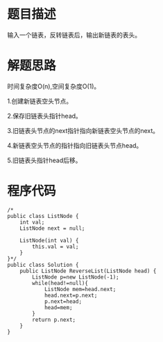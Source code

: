 # 题目描述
输入一个链表，反转链表后，输出新链表的表头。
# 解题思路
时间复杂度O(n),空间复杂度O(1)。

1.创建新链表空头节点。

2.保存旧链表头指针head。

3.旧链表头节点的next指针指向新链表空头节点的next。

4.新链表空头节点的指针指向旧链表头节点head。

5.旧链表头指针head后移。

# 程序代码
```
/*
public class ListNode {
    int val;
    ListNode next = null;

    ListNode(int val) {
        this.val = val;
    }
}*/
public class Solution {
    public ListNode ReverseList(ListNode head) {
        ListNode p=new ListNode(-1);
        while(head!=null){
            ListNode mem=head.next;
            head.next=p.next;
            p.next=head;
            head=mem;
        }
        return p.next;
    }
}
```
